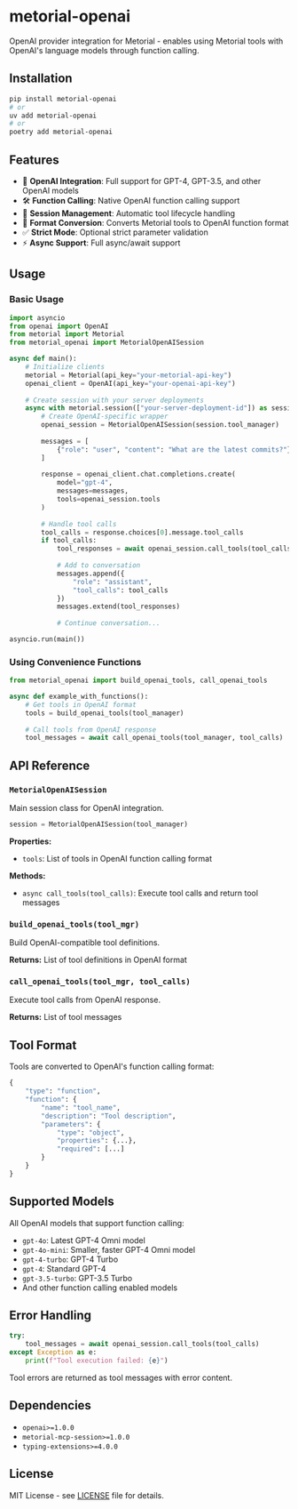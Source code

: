 # metorial-openai

OpenAI provider integration for Metorial - enables using Metorial tools with OpenAI's language models through function calling.

## Installation

```bash
pip install metorial-openai
# or
uv add metorial-openai
# or
poetry add metorial-openai
```

## Features

- 🤖 **OpenAI Integration**: Full support for GPT-4, GPT-3.5, and other OpenAI models
- 🛠️ **Function Calling**: Native OpenAI function calling support
- 📡 **Session Management**: Automatic tool lifecycle handling
- 🔄 **Format Conversion**: Converts Metorial tools to OpenAI function format
- ✅ **Strict Mode**: Optional strict parameter validation
- ⚡ **Async Support**: Full async/await support

## Usage

### Basic Usage

```python
import asyncio
from openai import OpenAI
from metorial import Metorial
from metorial_openai import MetorialOpenAISession

async def main():
    # Initialize clients
    metorial = Metorial(api_key="your-metorial-api-key")
    openai_client = OpenAI(api_key="your-openai-api-key")
    
    # Create session with your server deployments
    async with metorial.session(["your-server-deployment-id"]) as session:
        # Create OpenAI-specific wrapper
        openai_session = MetorialOpenAISession(session.tool_manager)
        
        messages = [
            {"role": "user", "content": "What are the latest commits?"}
        ]
        
        response = openai_client.chat.completions.create(
            model="gpt-4",
            messages=messages,
            tools=openai_session.tools
        )
        
        # Handle tool calls
        tool_calls = response.choices[0].message.tool_calls
        if tool_calls:
            tool_responses = await openai_session.call_tools(tool_calls)
            
            # Add to conversation
            messages.append({
                "role": "assistant",
                "tool_calls": tool_calls
            })
            messages.extend(tool_responses)
            
            # Continue conversation...

asyncio.run(main())
```

### Using Convenience Functions

```python
from metorial_openai import build_openai_tools, call_openai_tools

async def example_with_functions():
    # Get tools in OpenAI format
    tools = build_openai_tools(tool_manager)
    
    # Call tools from OpenAI response
    tool_messages = await call_openai_tools(tool_manager, tool_calls)
```

## API Reference

### `MetorialOpenAISession`

Main session class for OpenAI integration.

```python
session = MetorialOpenAISession(tool_manager)
```

**Properties:**
- `tools`: List of tools in OpenAI function calling format

**Methods:**
- `async call_tools(tool_calls)`: Execute tool calls and return tool messages

### `build_openai_tools(tool_mgr)`

Build OpenAI-compatible tool definitions.

**Returns:** List of tool definitions in OpenAI format

### `call_openai_tools(tool_mgr, tool_calls)`

Execute tool calls from OpenAI response.

**Returns:** List of tool messages

## Tool Format

Tools are converted to OpenAI's function calling format:

```python
{
    "type": "function",
    "function": {
        "name": "tool_name",
        "description": "Tool description",
        "parameters": {
            "type": "object",
            "properties": {...},
            "required": [...]
        }
    }
}
```

## Supported Models

All OpenAI models that support function calling:

- `gpt-4o`: Latest GPT-4 Omni model
- `gpt-4o-mini`: Smaller, faster GPT-4 Omni model
- `gpt-4-turbo`: GPT-4 Turbo
- `gpt-4`: Standard GPT-4
- `gpt-3.5-turbo`: GPT-3.5 Turbo
- And other function calling enabled models

## Error Handling

```python
try:
    tool_messages = await openai_session.call_tools(tool_calls)
except Exception as e:
    print(f"Tool execution failed: {e}")
```

Tool errors are returned as tool messages with error content.

## Dependencies

- `openai>=1.0.0`
- `metorial-mcp-session>=1.0.0`  
- `typing-extensions>=4.0.0`

## License

MIT License - see [LICENSE](../../LICENSE) file for details.
